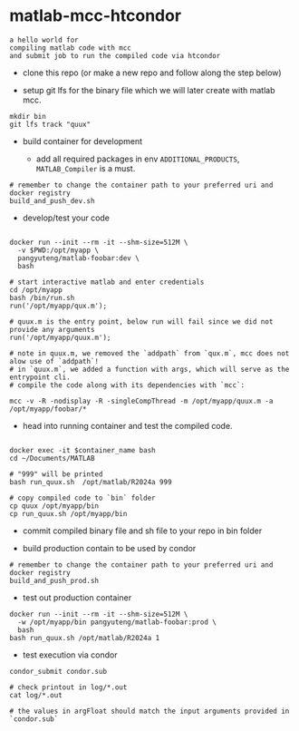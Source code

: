 # matlab-mcc-htcondor
```
a hello world for 
compiling matlab code with mcc 
and submit job to run the compiled code via htcondor
```

+ clone this repo (or make a new repo and follow along the step below)

+ setup git lfs for the binary file which we will later create with matlab mcc.
```
mkdir bin
git lfs track "quux"
```

+ build container for development
    
    + add all required packages in env `ADDITIONAL_PRODUCTS`, `MATLAB_Compiler` is a must.

```
# remember to change the container path to your preferred uri and docker registry
build_and_push_dev.sh

```

+ develop/test your code

```

docker run --init --rm -it --shm-size=512M \
  -v $PWD:/opt/myapp \
  pangyuteng/matlab-foobar:dev \
  bash

# start interactive matlab and enter credentials
cd /opt/myapp
bash /bin/run.sh
run('/opt/myapp/qux.m');

# quux.m is the entry point, below run will fail since we did not provide any arguments
run('/opt/myapp/quux.m');

# note in quux.m, we removed the `addpath` from `qux.m`, mcc does not alow use of `addpath`!
# in `quux.m`, we added a function with args, which will serve as the entrypoint cli.
# compile the code along with its dependencies with `mcc`:

mcc -v -R -nodisplay -R -singleCompThread -m /opt/myapp/quux.m -a /opt/myapp/foobar/*

```

+ head into running container and test the compiled code.

```

docker exec -it $container_name bash
cd ~/Documents/MATLAB

# "999" will be printed 
bash run_quux.sh  /opt/matlab/R2024a 999

# copy compiled code to `bin` folder
cp quux /opt/myapp/bin
cp run_quux.sh /opt/myapp/bin

```

+ commit compiled binary file and sh file to your repo in bin folder


+ build production contain to be used by condor

```
# remember to change the container path to your preferred uri and docker registry
build_and_push_prod.sh

```

+ test out production container

```
docker run --init --rm -it --shm-size=512M \
  -w /opt/myapp/bin pangyuteng/matlab-foobar:prod \
  bash
bash run_quux.sh /opt/matlab/R2024a 1

```

+ test execution via condor

```
condor_submit condor.sub

# check printout in log/*.out
cat log/*.out

# the values in argFloat should match the input arguments provided in `condor.sub`

```